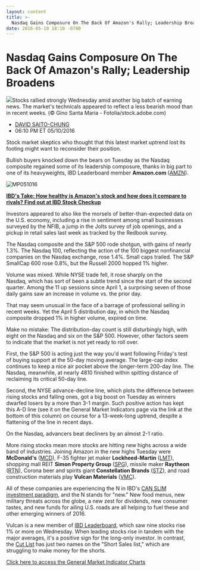 ```yaml
---
layout: content
title: >-
  Nasdaq Gains Composure On The Back Of Amazon's Rally; Leadership Broadens
date: 2016-05-10 18:10 -0700
---
```



Nasdaq Gains Composure On The Back Of Amazon's Rally; Leadership Broadens
==========================================================================


![](https://www.investors.com/wp-content/uploads/2016/05/BIGpic_bear_051016_adobe.jpg)Stocks rallied strongly Wednesday amid another big batch of earning news. The market's technicals appeared to reflect a less bearish mood than in recent weeks. (© Gino Santa Maria - Fotolia/stock.adobe.com) 



* [DAVID SAITO-CHUNG](https://www.investors.com/author/chungd/ "Posts by DAVID SAITO-CHUNG")
* 06:10 PM ET 05/10/2016




Stock market skeptics who thought that this latest market uptrend lost its footing might want to reconsider their position.


Bullish buyers knocked down the bears on Tuesday as the Nasdaq composite regained some of its leadership composure, thanks in big part to one of its heavyweights, IBD Leaderboard member **Amazon.com** ([AMZN](https://research.investors.com/quote.aspx?symbol=AMZN)).


![MP051016](https://www.investors.com/wp-content/uploads/2016/05/MP051016-177x300.jpg)


[**IBD's Take: How healthy is Amazon's stock and how does it compare to rivals? Find out at IBD Stock Checkup**](http://research.investors.com/stock-checkup/nasdaq-amazoncom-inc-amzn.aspx?src=CUALINK)


Investors appeared to also like the morsels of better-than-expected data on the U.S. economy, including a rise in sentiment among small businesses surveyed by the NFIB, a jump in the Jolts survey of job openings, and a pickup in retail sales last week as tracked by the Redbook survey.


The Nasdaq composite and the S&P 500 rode shotgun, with gains of nearly 1.3%. The Nasdaq 100, reflecting the action of the 100 biggest nonfinancial companies on the Nasdaq exchange, rose 1.4%. Small caps trailed. The S&P SmallCap 600 rose 0.8%, but the Russell 2000 hopped 1% higher.


Volume was mixed. While NYSE trade fell, it rose sharply on the Nasdaq, which has sort of been a subtle trend since the start of the second quarter. Among the 11 up sessions since April 1, a surprising seven of those daily gains saw an increase in volume vs. the prior day.


That may seem unusual in the face of a barrage of professional selling in recent weeks. Yet the April 5 distribution day, in which the Nasdaq composite dropped 1% in higher volume, expired on time.


Make no mistake: The distribution-day count is still disturbingly high, with eight on the Nasdaq and six on the S&P 500. However, other factors seem to indicate that the market is not yet ready to roll over.


First, the S&P 500 is acting just the way you'd want following Friday's test of buying support at the 50-day moving average. The large-cap index continues to keep a nice air pocket above the longer-term 200-day line. The Nasdaq, meanwhile, at nearly 4810 finished within spitting distance of reclaiming its critical 50-day line.


Second, the NYSE advance-decline line, which plots the difference between rising stocks and falling ones, got a big boost on Tuesday as winners dwarfed losers by a more than 3-1 margin. Such positive action has kept this A-D line (see it on the General Market Indicators page via the link at the bottom of this column) on course for a 13-week-long uptrend, despite a flattening of the line in recent days.


On the Nasdaq, advancers beat decliners by an almost 2-1 ratio.


More rising stocks mean more stocks are hitting new highs across a wide band of industries. Joining Amazon in the new highs Tuesday were **McDonald's** ([MCD](https://research.investors.com/quote.aspx?symbol=MCD)), F-35 fighter jet maker **Lockheed-Martin** ([LMT](https://research.investors.com/quote.aspx?symbol=LMT)), shopping mall REIT **Simon Property Group** ([SPG](https://research.investors.com/quote.aspx?symbol=SPG)), missile maker **Raytheon** ([RTN](https://research.investors.com/quote.aspx?symbol=RTN)), Corona beer and spirits giant **Constellation Brands** ([STZ](https://research.investors.com/quote.aspx?symbol=STZ)), and road construction materials play **Vulcan Materials** ([VMC](https://research.investors.com/quote.aspx?symbol=VMC)).


All of these companies are experiencing the N in IBD's [CAN SLIM investment paradigm](http://education.investors.com/courselandingpage.aspx?id=735749), and the N stands for "new." New food menus, new military threats across the globe, a new zest for dividends, new consumer tastes, and new funds for ailing U.S. roads are all helping to fuel these and other emerging winners of 2016.


Vulcan is a new member of [IBD Leaderboard](http://leaderboard.investors.com/leaderboard/leaders/default.aspx), which saw nine stocks rise 1% or more on Wednesday. When leading stocks rise in tandem with the major averages, it's a positive sign for the long-only investor. In contrast, the [Cut List](http://leaderboard.investors.com/leaderboard/cutlist/) has just two names on the "Short Sales list," which are struggling to make money for the shorts.


[Click here to access the General Market Indicator Charts](https://www.investors.com/wp-content/uploads/2016/05/IBD1005154100GMI.pdf)




